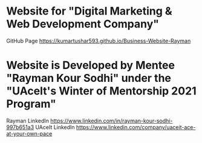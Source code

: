 # Website for "Digital Marketing & Web Development Company"
GitHub Page https://kumartushar593.github.io/Business-Website-Rayman

# Website is Developed by Mentee "Rayman Kour Sodhi" under the "UAceIt's Winter of Mentorship 2021 Program"
Rayman LinkedIn https://www.linkedin.com/in/rayman-kour-sodhi-997b651a3
UAceIt LinkedIn https://www.linkedin.com/company/uaceit-ace-at-your-own-pace
